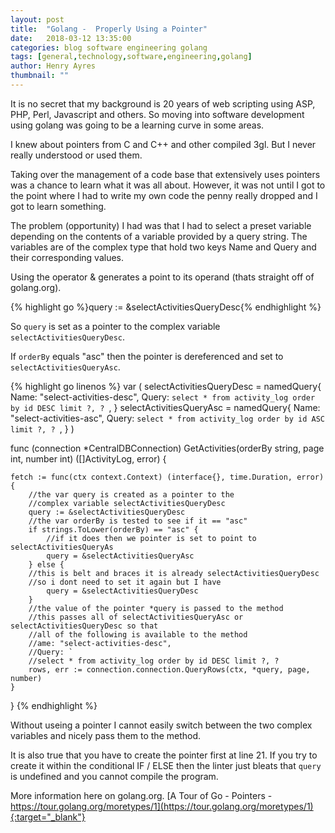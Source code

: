 ```yaml
---
layout: post
title:  "Golang -  Properly Using a Pointer"
date:   2018-03-12 13:35:00
categories: blog software engineering golang
tags: [general,technology,software,engineering,golang]
author: Henry Ayres
thumbnail: ""
---
```

It is no secret that my background is 20 years of web scripting using ASP, PHP, Perl, Javascript and others.
So moving into software development using golang was going to be a learning curve in some areas.  

I knew about pointers from C and C++ and other compiled 3gl. But I never really understood or used them.

Taking over the management of a code base that extensively uses pointers was a chance to learn what it was all about.   However, it was not until I got to the point where I had to write my own code the penny really dropped and I got to learn something.

The problem (opportunity) I had was that I had to select a preset variable depending on the contents of a variable provided by a query string. The variables are of the complex type that hold two keys Name and Query and their corresponding values.

Using the operator & generates a point to its operand (thats straight off of golang.org).

{% highlight go %}query := &selectActivitiesQueryDesc{% endhighlight %}

So `query` is set as a pointer to the complex variable `selectActivitiesQueryDesc`.

If `orderBy` equals "asc" then the pointer is dereferenced and set to `selectActivitiesQueryAsc`. 

{% highlight go linenos %}
var (
	selectActivitiesQueryDesc = namedQuery{
		Name: "select-activities-desc",
		Query: `
	select * from activity_log order by id DESC limit ?, ? 
	`,
	}
	selectActivitiesQueryAsc = namedQuery{
		Name: "select-activities-asc",
		Query: `
	select * from activity_log order by id ASC limit ?, ? 
	`,
	}
)

func (connection *CentralDBConnection) GetActivities(orderBy string, page int, number int) ([]ActivityLog, error) {

	fetch := func(ctx context.Context) (interface{}, time.Duration, error) {
		//the var query is created as a pointer to the 
		//complex variable selectActivitiesQueryDesc
		query := &selectActivitiesQueryDesc
		//the var orderBy is tested to see if it == "asc"
		if strings.ToLower(orderBy) == "asc" { 
			//if it does then we pointer is set to point to selectActivitiesQueryAs  
			query = &selectActivitiesQueryAsc
		} else {
		//this is belt and braces it is already selectActivitiesQueryDesc 
		//so i dont need to set it again but I have
			query = &selectActivitiesQueryDesc
		}
		//the value of the pointer *query is passed to the method
		//this passes all of selectActivitiesQueryAsc or selectActivitiesQueryDesc so that
		//all of the following is available to the method  
		//ame: "select-activities-desc",
		//Query: `
		//select * from activity_log order by id DESC limit ?, ?
		rows, err := connection.connection.QueryRows(ctx, *query, page, number)
    }
}
{% endhighlight %}

Without useing a pointer I cannot easily switch between the two complex variables and nicely pass them to the method.

It is also true that you have to create the pointer first at line 21. If you try to create it within the conditional IF / ELSE then the linter just bleats that `query` is undefined and you cannot compile the program.

More information here on golang.org.
[A Tour of Go - Pointers - https://tour.golang.org/moretypes/1](https://tour.golang.org/moretypes/1){:target="_blank"}
